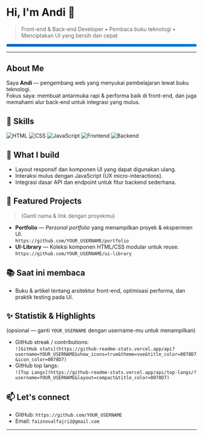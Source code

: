 # Hi, I'm Andi 👋

> Front-end & Back-end Developer • Pembaca buku teknologi • Menciptakan UI yang bersih dan cepat

<p align="center">
  <img alt="blue-line" src="data:image/svg+xml;utf8,<svg xmlns='http://www.w3.org/2000/svg' width='800' height='12'><defs><linearGradient id='g' x1='0' x2='1'><stop offset='0' stop-color='%230066CC'/><stop offset='1' stop-color='%230078D7'/></linearGradient></defs><rect rx='6' width='800' height='12' fill='url(%23g)'/></svg>" />
</p>

---

## About Me
Saya **Andi** — pengembang web yang menyukai pembelajaran lewat buku teknologi.  
Fokus saya: membuat antarmuka rapi & performa baik di front-end, dan juga memahami alur back-end untuk integrasi yang mulus.

## 🔧 Skills
<p>
  <img alt="HTML" src="https://img.shields.io/badge/HTML-5-0078D7?style=for-the-badge&logo=html5&logoColor=white" />
  <img alt="CSS" src="https://img.shields.io/badge/CSS-3-0078D7?style=for-the-badge&logo=css3&logoColor=white" />
  <img alt="JavaScript" src="https://img.shields.io/badge/JavaScript-ES6-0078D7?style=for-the-badge&logo=javascript&logoColor=white" />
  <img alt="Frontend" src="https://img.shields.io/badge/Frontend-UI-0078D7?style=for-the-badge" />
  <img alt="Backend" src="https://img.shields.io/badge/Backend-APIs-0078D7?style=for-the-badge" />
</p>

## 🔎 What I build
- Layout responsif dan komponen UI yang dapat digunakan ulang.  
- Interaksi mulus dengan JavaScript (UX micro-interactions).  
- Integrasi dasar API dan endpoint untuk fitur backend sederhana.

## 🚀 Featured Projects
> (Ganti nama & link dengan proyekmu)
- **Portfolio** — _Personal portfolio_ yang menampilkan proyek & eksperimen UI.  
  `https://github.com/YOUR_USERNAME/portfolio`
- **UI-Library** — Koleksi komponen HTML/CSS modular untuk reuse.  
  `https://github.com/YOUR_USERNAME/ui-library`

## 📚 Saat ini membaca
- Buku & artikel tentang arsitektur front-end, optimisasi performa, dan praktik testing pada UI.

## ✨ Statistik & Highlights
(opsional — ganti `YOUR_USERNAME` dengan username-mu untuk menampilkan)
- GitHub streak / contributions:  
  `![GitHub stats](https://github-readme-stats.vercel.app/api?username=YOUR_USERNAME&show_icons=true&theme=vue&title_color=0078D7&icon_color=0078D7)`
- GitHub top langs:  
  `![Top Langs](https://github-readme-stats.vercel.app/api/top-langs/?username=YOUR_USERNAME&layout=compact&title_color=0078D7)`

## 📫 Let's connect
- GitHub: `https://github.com/YOUR_USERNAME`  
- Email: `faiznovalfajri2@gmail.com`

---

